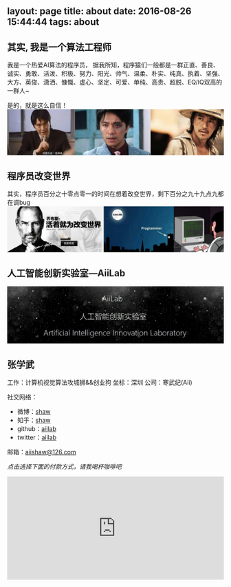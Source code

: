 layout: page
title: about
date: 2016-08-26 15:44:44
tags: about 
---

## 其实, 我是一个算法工程师
我是一个热爱AI算法的程序员， 据我所知，程序猿们一般都是一群正直、善良、诚实、勇敢、活泼、积极、努力、阳光、帅气、温柔、朴实、纯真、执着、坚强、大方、英俊、潇洒、慷慨、虚心、坚定、可爱、单纯、高贵、超脱、EQ/IQ双高的一群人~

是的，就是这么自信！
![image](/about/aboutme.jpg)

## 程序员改变世界
其实，程序员百分之十零点零一的时间在想着改变世界，剩下百分之九十九点九都在调bug
![image](/about/aboutme2.jpg)

## 人工智能创新实验室—AiiLab

![image](/about/aiishaw.jpg)
## 张学武

工作：计算机视觉算法攻城狮&&创业狗
坐标：深圳
公司：寒武纪(Aii)

社交网络：
- 微博：[shaw](http://weibo.com/)
- 知乎：[shaw](https://www.zhihu.com/people/hoseahsu)
- github：[aiilab](http://github.com/aiilab)
- twitter：[aiilab](http://)

邮箱：[aiishaw@126.com](mailto:aiishaw@126.com)


*点击选择下面的付款方式，请我喝杯咖啡吧*
<iframe src="http://aiilab.com/donate2me/?item=easy-select-style" style="overflow-x:hidden;overflow-y:hidden; border:0xp none #fff; min-height:240px; width:100%;"  frameborder="0" scrolling="no"></iframe>

